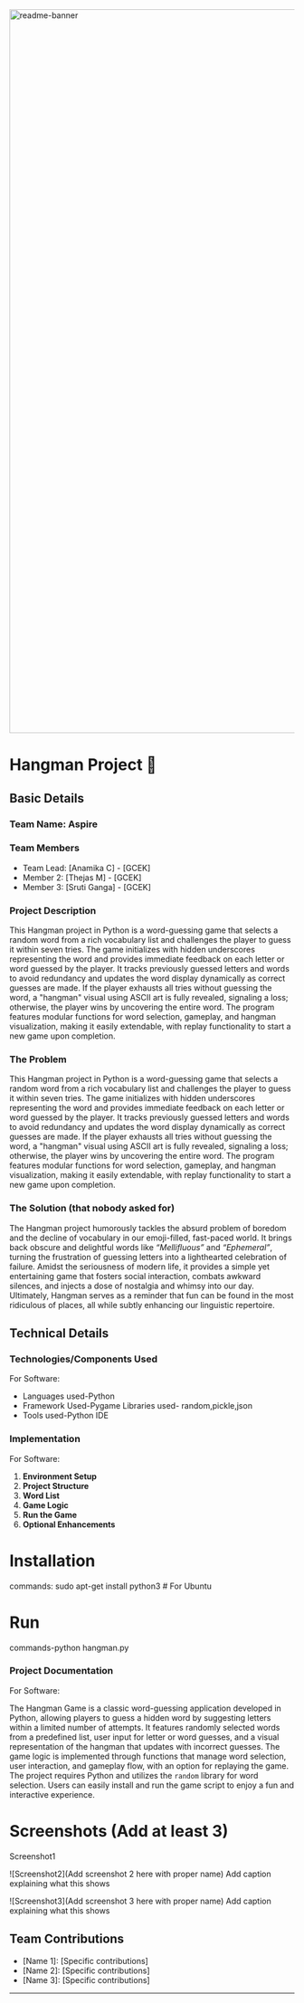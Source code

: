 <img width="1280" alt="readme-banner" src="https://github.com/user-attachments/assets/35332e92-44cb-425b-9dff-27bcf1023c6c">

# Hangman Project 🎯


## Basic Details
### Team Name: Aspire


### Team Members
- Team Lead: [Anamika C] - [GCEK]
- Member 2: [Thejas M] - [GCEK]
- Member 3: [Sruti Ganga] - [GCEK]

### Project Description
This Hangman project in Python is a word-guessing game that selects a random word from a rich vocabulary list and challenges the player to guess it within seven tries. The game initializes with hidden underscores representing the word and provides immediate feedback on each letter or word guessed by the player. It tracks previously guessed letters and words to avoid redundancy and updates the word display dynamically as correct guesses are made. If the player exhausts all tries without guessing the word, a "hangman" visual using ASCII art is fully revealed, signaling a loss; otherwise, the player wins by uncovering the entire word. The program features modular functions for word selection, gameplay, and hangman visualization, making it easily extendable, with replay functionality to start a new game upon completion.

### The Problem 
This Hangman project in Python is a word-guessing game that selects a random word from a rich vocabulary list and challenges the player to guess it within seven tries. The game initializes with hidden underscores representing the word and provides immediate feedback on each letter or word guessed by the player. It tracks previously guessed letters and words to avoid redundancy and updates the word display dynamically as correct guesses are made. If the player exhausts all tries without guessing the word, a "hangman" visual using ASCII art is fully revealed, signaling a loss; otherwise, the player wins by uncovering the entire word. The program features modular functions for word selection, gameplay, and hangman visualization, making it easily extendable, with replay functionality to start a new game upon completion.

### The Solution (that nobody asked for)
The Hangman project humorously tackles the absurd problem of boredom and the decline of vocabulary in our emoji-filled, fast-paced world. It brings back obscure and delightful words like *“Mellifluous”* and *“Ephemeral”*, turning the frustration of guessing letters into a lighthearted celebration of failure. Amidst the seriousness of modern life, it provides a simple yet entertaining game that fosters social interaction, combats awkward silences, and injects a dose of nostalgia and whimsy into our day. Ultimately, Hangman serves as a reminder that fun can be found in the most ridiculous of places, all while subtly enhancing our linguistic repertoire.

## Technical Details
### Technologies/Components Used
For Software:
- Languages used-Python
- Framework Used-Pygame
  Libraries used- random,pickle,json
- Tools used-Python IDE


### Implementation
For Software:

1. **Environment Setup**
2. **Project Structure**
3. **Word List**
4. **Game Logic**
5. **Run the Game**
6. **Optional Enhancements**
# Installation
commands:
sudo apt-get install python3   # For Ubuntu



# Run
commands-python hangman.py


### Project Documentation
For Software: 

The Hangman Game is a classic word-guessing application developed in Python, allowing players to guess a hidden word by suggesting letters within a limited number of attempts. It features randomly selected words from a predefined list, user input for letter or word guesses, and a visual representation of the hangman that updates with incorrect guesses. The game logic is implemented through functions that manage word selection, user interaction, and gameplay flow, with an option for replaying the game. The project requires Python and utilizes the `random` library for word selection. Users can easily install and run the game script to enjoy a fun and interactive experience.

# Screenshots (Add at least 3)
Screenshot1

![Screenshot2](Add screenshot 2 here with proper name)
Add caption explaining what this shows

![Screenshot3](Add screenshot 3 here with proper name)
Add caption explaining what this shows


## Team Contributions
- [Name 1]: [Specific contributions]
- [Name 2]: [Specific contributions]
- [Name 3]: [Specific contributions]

---
